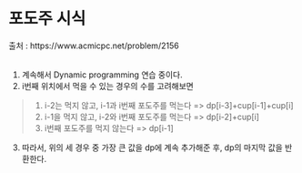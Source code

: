 <h1>포도주 시식</h1>
출처 : https://www.acmicpc.net/problem/2156 <br><br>

1. 계속해서 Dynamic programming 연습 중이다. <br>
2. i번째 위치에서 먹을 수 있는 경우의 수를 고려해보면
> 1. i-2는 먹지 않고, i-1과 i번째 포도주를 먹는다 => dp[i-3]+cup[i-1]+cup[i]
> 2. i-1을 먹지 않고, i-2와 i번째 포도주를 먹는다 => dp[i-2]+cup[i]
> 3. i번째 포도주를 먹지 않는다 => dp[i-1]
3. 따라서, 위의 세 경우 중 가장 큰 값을 dp에 계속 추가해준 후, dp의 마지막 값을 반환한다.

